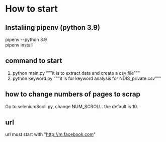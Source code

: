 # How to start

## Instaliing pipenv (python 3.9)
pipenv --python 3.9 <br/>
pipenv install

## command to start
1) python main.py """it is to extract data and create a csv file"""
2) python keyword.py """it is for keyword analysis for NDIS_private.csv"""

## how to change numbers of pages to scrap
Go to seleniumScoll.py, change NUM_SCROLL. the default is 10.

## url
url must start with "http://m.facebook.com"

